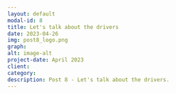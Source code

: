 ```yaml
---
layout: default
modal-id: 8
title: Let's talk about the drivers
date: 2023-04-26
img: post8_logo.png
graph: 
alt: image-alt
project-date: April 2023
client: 
category:
description: Post 8 - Let's talk about the drivers.
---
```

